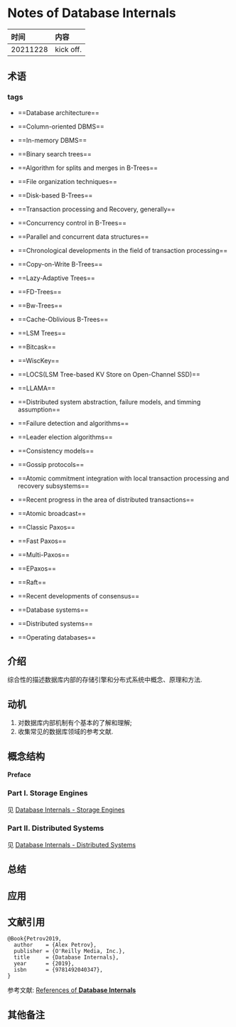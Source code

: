 # Notes of **Database Internals**


|时间|内容|
|:---|:---|
|20211228|kick off.|

## 术语

<!-- 记录阅读过程中出现的关键字及其简单的解释. -->


### tags

- ==Database architecture==
- ==Column-oriented DBMS==
- ==In-memory DBMS==
- ==Binary search trees==
- ==Algorithm for splits and merges in B-Trees==
- ==File organization techniques==
- ==Disk-based B-Trees==
- ==Transaction processing and Recovery, generally==
- ==Concurrency control in B-Trees==
- ==Parallel and concurrent data structures==
- ==Chronological developments in the field of transaction processing==
- ==Copy-on-Write B-Trees==
- ==Lazy-Adaptive Trees==
- ==FD-Trees==
- ==Bw-Trees==
- ==Cache-Oblivious B-Trees==
- ==LSM Trees==
- ==Bitcask==
- ==WiscKey==
- ==LOCS(LSM Tree-based KV Store on Open-Channel SSD)==
- ==LLAMA==


- ==Distributed system abstraction, failure models, and timming assumption==
- ==Failure detection and algorithms==
- ==Leader election algorithms==
- ==Consistency models==
- ==Gossip protocols==
- ==Atomic commitment integration with local transaction processing and recovery subsystems==
- ==Recent progress in the area of distributed transactions==

- ==Atomic broadcast==
- ==Classic Paxos==
- ==Fast Paxos==
- ==Multi-Paxos==
- ==EPaxos==
- ==Raft==
- ==Recent developments of consensus==


- ==Database systems==
- ==Distributed systems==
- ==Operating databases==



## 介绍

<!-- 描述书籍阐述观点的来源、拟解决的关键性问题和采用的方法论等. -->

综合性的描述数据库内部的存储引擎和分布式系统中概念、原理和方法.

## 动机

<!-- 描述阅读书籍的动机, 要达到什么目的等. -->

1. 对数据库内部机制有个基本的了解和理解;
2. 收集常见的数据库领域的参考文献.

## 概念结构

<!-- 描述书籍的行文结构, 核心主题和子主题的内容结构和关系. -->

#### Preface

### Part I. Storage Engines

见 [Database Internals - Storage Engines](./DI-storage-engines.md)

### Part II. Distributed Systems

见 [Database Internals - Distributed Systems](./DI-distributed-systems.md)

## 总结

<!-- 概要记录书籍中如何解决关键性问题的. -->

## 应用

<!-- 记录如何使用书籍中方法论解决你自己的问题. -->

## 文献引用

<!-- 记录相关的和进一步阅读资料: 文献、网页链接等. -->

```
@Book{Petrov2019,
  author    = {Alex Petrov},
  publisher = {O'Reilly Media, Inc.},
  title     = {Database Internals},
  year      = {2019},
  isbn      = {9781492040347},
}
```

参考文献: [References of **Database Internals**](./DI-references.md)

## 其他备注
